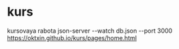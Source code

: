 # kurs
kursovaya rabota
json-server --watch db.json --port 3000  
    https://oktxin.github.io/kurs/pages/home.html
